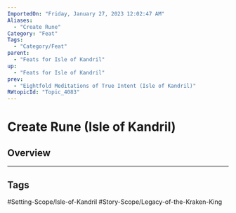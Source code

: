 ```yaml
---
ImportedOn: "Friday, January 27, 2023 12:02:47 AM"
Aliases:
  - "Create Rune"
Category: "Feat"
Tags:
  - "Category/Feat"
parent:
  - "Feats for Isle of Kandril"
up:
  - "Feats for Isle of Kandril"
prev:
  - "Eightfold Meditations of True Intent (Isle of Kandril)"
RWtopicId: "Topic_4083"
---
```

# Create Rune (Isle of Kandril)
## Overview

---
## Tags
#Setting-Scope/Isle-of-Kandril #Story-Scope/Legacy-of-the-Kraken-King

